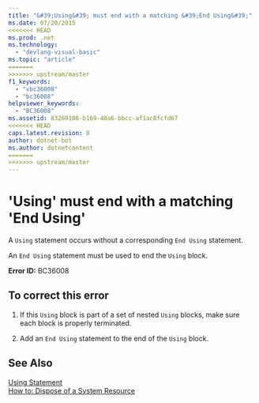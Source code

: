 ```yaml
---
title: "&#39;Using&#39; must end with a matching &#39;End Using&#39;"
ms.date: 07/20/2015
<<<<<<< HEAD
ms.prod: .net
ms.technology: 
  - "devlang-visual-basic"
ms.topic: "article"
=======
>>>>>>> upstream/master
f1_keywords: 
  - "vbc36008"
  - "bc36008"
helpviewer_keywords: 
  - "BC36008"
ms.assetid: 83269108-b169-40a6-bbcc-af1ac8fcfd67
<<<<<<< HEAD
caps.latest.revision: 8
author: dotnet-bot
ms.author: dotnetcontent
=======
>>>>>>> upstream/master
---
```

# &#39;Using&#39; must end with a matching &#39;End Using&#39;
A `Using` statement occurs without a corresponding `End Using` statement.  
  
 An `End Using` statement must be used to end the `Using` block.  
  
 **Error ID:** BC36008  
  
## To correct this error  
  
1.  If this `Using` block is part of a set of nested `Using` blocks, make sure each block is properly terminated.  
  
2.  Add an `End Using` statement to the end of the `Using` block.  
  
## See Also  
 [Using Statement](../../visual-basic/language-reference/statements/using-statement.md)  
 [How to: Dispose of a System Resource](../../visual-basic/programming-guide/language-features/control-flow/how-to-dispose-of-a-system-resource.md)
